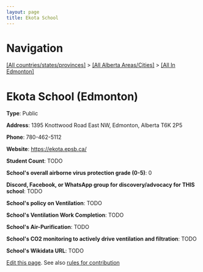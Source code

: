 ```yaml
---
layout: page
title: Ekota School
---
```

# Navigation

[[All countries/states/provinces]](../../..) > [[All Alberta Areas/Cities]](../..) > [[All In Edmonton]](..)

# Ekota School (Edmonton)

**Type**: Public

**Address**: 1395 Knottwood Road East NW, Edmonton, Alberta T6K 2P5

**Phone**: 780-462-5112

**Website**: <https://ekota.epsb.ca/>

**Student Count**: TODO

**School's overall airborne virus protection grade (0-5)**: 0

**Discord, Facebook, or WhatsApp group for discovery/advocacy for THIS school**: TODO

**School's policy on Ventilation**: TODO

**School's Ventilation Work Completion**: TODO

**School's Air-Purification**: TODO

**School's CO2 monitoring to actively drive ventilation and filtration**: TODO

**School's Wikidata URL**: TODO


[Edit this page](https://github.com/ventilate-schools/AB/edit/main/./Edmonton/Ekota_School.md). See also [rules for contribution](../../../contribution-rules/)